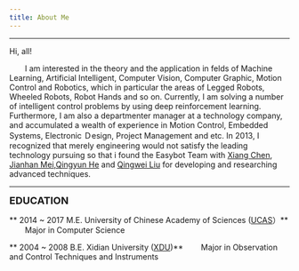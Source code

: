 ```yaml
---
title: About Me
---
```


---
Hi, all!

&emsp;&emsp;I am interested in the theory and the application in felds of Machine Learning, Artificial Intelligent, Computer Vision, Computer Graphic, Motion Control and Robotics, which in particular the areas of Legged Robots, Wheeled Robots, Robot Hands and so on. Currently, I am solving a number of intelligent control problems by using deep reinforcement learning.
&emsp;&emsp;Furthermore, I am also a departmenter manager at a technology company, and accumulated a wealth of experience in Motion Control, Embedded Systems, Electronic Ｄesign, Project Management and etc. In 2013, I recognized that merely engineering would not satisfy the leading technology pursuing so that i found the Easybot Team with [Xiang Chen](http://simonchanper.github.io), [Jianhan Mei](http://meijianhan.github.io/JHMei/),[Qingyun He](http://janhocn.github.io) and [Qingwei Liu](http://www.liuqingwei.com) for developing and researching advanced techniques.

---
<font size = "4px">**EDUCATION**</font>  

** 2014 ~ 2017    M.E.   University of Chinese Academy of Sciences ([UCAS](http://english.ucas.ac.cn)）**
&emsp;&emsp;Major in Computer Science   

** 2004 ~ 2008    B.E.   Xidian University ([XDU](http://en.xidian.edu.cn))**
&emsp;&emsp;Major in Observation and Control Techniques and Instruments

